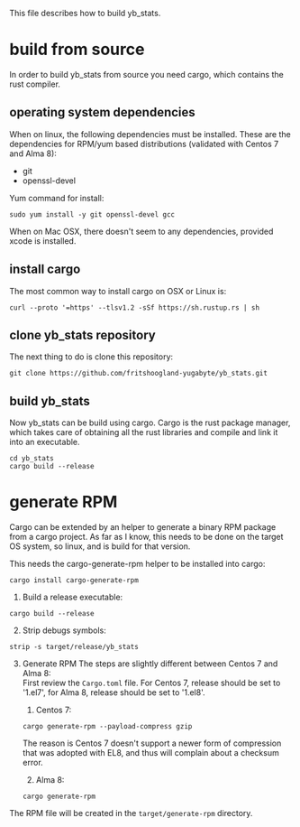 This file describes how to build yb_stats.

# build from source
In order to build yb_stats from source you need cargo, which contains the rust compiler.

## operating system dependencies
When on linux, the following dependencies must be installed. 
These are the dependencies for RPM/yum based distributions (validated with Centos 7 and Alma 8):
- git
- openssl-devel  
 
Yum command for install:
```
sudo yum install -y git openssl-devel gcc
```
When on Mac OSX, there doesn't seem to any dependencies, provided xcode is installed.

## install cargo
The most common way to install cargo on OSX or Linux is:
```
curl --proto '=https' --tlsv1.2 -sSf https://sh.rustup.rs | sh
```

## clone yb_stats repository
The next thing to do is clone this repository:
```
git clone https://github.com/fritshoogland-yugabyte/yb_stats.git
```

## build yb_stats
Now yb_stats can be build using cargo. Cargo is the rust package manager, which takes care of obtaining all the rust libraries and compile and link it into an executable.
```
cd yb_stats
cargo build --release
```

# generate RPM
Cargo can be extended by an helper to generate a binary RPM package from a cargo project.
As far as I know, this needs to be done on the target OS system, so linux, and is build for that version.

This needs the cargo-generate-rpm helper to be installed into cargo:
```
cargo install cargo-generate-rpm
```

1. Build a release executable:
```
cargo build --release
```
2. Strip debugs symbols:
```
strip -s target/release/yb_stats
```
3. Generate RPM
The steps are slightly different between Centos 7 and Alma 8:  
First review the `Cargo.toml` file. For Centos 7, release should be set to '1.el7', for Alma 8, release should be set to '1.el8'.  
 
    1. Centos 7:
    ```
    cargo generate-rpm --payload-compress gzip
    ```
    The reason is Centos 7 doesn't support a newer form of compression that was adopted with EL8, and thus will complain about a checksum error.  

    2. Alma 8:
    ```
    cargo generate-rpm
    ```

The RPM file will be created in the `target/generate-rpm` directory.